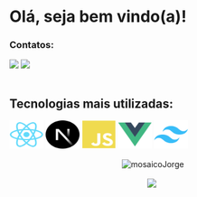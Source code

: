 <h1> 
  Olá, seja bem vindo(a)! 
</h1>

<div> 
  <h3> Contatos:</h3>
  <a href="https://www.linkedin.com/in/jorge-alexandre-de-aquino/" target="_blank"><img src="https://img.shields.io/badge/-LinkedIn-%230077B5?style=for-the-badge&logo=linkedin&logoColor=white" target="_blank"></a> 
  <a href = "mailto:jorgeaamsantos@gmail.com"><img src="https://img.shields.io/badge/-Gmail-%23333?style=for-the-badge&logo=gmail&logoColor=white" target="_blank"></a>
</div>

<div style="display: inline_block">
  <br>
  <h2>Tecnologias mais utilizadas:</h2>
  <img align="center" alt="React-JS" height="50" width="60" src="https://raw.githubusercontent.com/devicons/devicon/master/icons/react/react-original.svg">
  <img align="center" alt="Next-js" height="50" width="60" src="https://github.com/devicons/devicon/blob/master/icons/nextjs/nextjs-original.svg">
  <img align="center" alt="JavaScript" height="50" width="60" src="https://raw.githubusercontent.com/devicons/devicon/master/icons/javascript/javascript-plain.svg">
  <img align="center" alt="Vue-JS" height="50" width="60" src="https://github.com/devicons/devicon/blob/master/icons/vuejs/vuejs-original.svg">
  <img align="center" alt="Tailwind" height="50" width="60" src="https://github.com/devicons/devicon/blob/master/icons/tailwindcss/tailwindcss-original.svg">
</div>

<br>

<div align="center">&nbsp;<img align="center" height="250px" src="https://streak-stats.demolab.com?user=JorgeDeAquino&theme=dracula&border_radius=5&locale=pt-br" alt="mosaicoJorge" /></div>

<br>

<div align="center">
  <img height="180em" src="https://github-readme-stats.vercel.app/api/top-langs/?username=JorgeDeAquino&layout=compact&langs_count=7&theme=dracula"/>
 </div>
